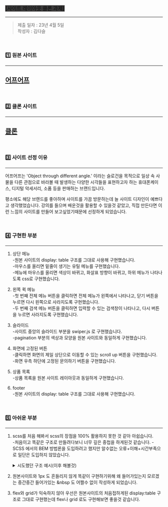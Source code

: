### <span style="background-color:#3b3a3a;">[사이트 레이아웃 클론 과제]</span>
---

>제출 일자 : 23년 4월 5일   
작성자 : 김다슬

<br>

### :one: 원본 사이트 
---

## [어프어프](https://earpearp.com/index.html)

<br>

### :two: 클론 사이트 
---
## [클론](https://beautiful-sunflower-e9dfb0.netlify.app/)

<br>

### :three: 사이트 선정 이유
---
어프어프는 'Object through different angle.' 이라는 슬로건을 목적으로 일상 속 사물을 다른 관점으로 바라볼 때 발생하는 다양한 시각들을 표현하고자 하는 휴대폰케이스, 디지털 악세서리, 소품 등을 판매하는 브랜드입니다. 

평소에도 해당 브랜드를 좋아하며 사이트를 가끔 방문하는데 늘 사이트 디자인이 예쁘다고 생각했었습니다. 강의를 들으며 배운것을 활용할 수 있을것 같았고, 직접 만든다면 이런 느낌의 사이트를 만들어 보고싶었기때문에 선정하게 되었습니다. 

<br>

### :four: 구현한 부분
---
1. 상단 메뉴  
-원본 사이트의 display: table 구조를 그대로 사용해 구현했습니다.  
-마우스를 올리면 밑줄이 생기는 유틸 메뉴를 구현했습니다.    
-메뉴에 마우스를 올리면 색상이 바뀌고, 화살표 방향이 바뀌고,
하위 메뉴가 나타나도록 css로 구현했습니다. 

2. 왼쪽 퀵 메뉴  
-첫 번째 전체 메뉴 버튼을 클릭하면 전체 메뉴가 왼쪽에서 나타나고, 닫기 버튼을 누르면 다시 왼쪽으로 사라지도록 구현했습니다.   
-두 번째 검색 메뉴 버튼을 클릭하면 입력할 수 있는 검색창이 나타나고, 다시 버튼을 누르면 사라지도록 구현했습니다.

3. 슬라이드   
-사이트 중앙의 슬라이드 부분을 swiper.js 로 구현했습니다.  
-pagination 부분의 색상과 모양을 원본 사이트와 동일하게 구현했습니다.  

4. 화면에 고정된 버튼   
-클릭하면 화면의 제일 상단으로 이동할 수 있는 scroll up 버튼을 구현했습니다.  
-화면 우측 하단에 고정된 문의하기 버튼을 구현했습니다.  

5. 상품 목록  
-상품 목록을 원본 사이트 레이아웃과 동일하게 구현했습니다.  

6. footer  
-원본 사이트의 display: table 구조를 그대로 사용해 구현했습니다. 

<br>

### :five: 아쉬운 부분
---
1. scss를 처음 해봐서 scss의 장점을 100% 활용하지 못한 것 같아 아쉽습니다.  
-처음이고 똑같은 구조로 만들려다보니 너무 깊은 중첩을 하게된것 같습니다.
-SCSS 에서의 BEM 방법론을 도입하려고 했지만 알수없는 오류+이해+시간부족으로 일단은 도입하지 않았습니다. 
      <details>
      <summary>시도했던 구조 예시(이후 해볼것)</summary>

      ```html
      <nav class="nav">
        <ul class="nav__menu">
          <li class="nav__item">
            <a class="nav__link"></a>
          </li>
          <li class="nav__item nav--active">
            <a class="nav__link"></a>
          </li>
        </ul>
      </nav>
      ```
      ```css
      .nav {
        ...
        &__menu {
          ...
        }
        &__item {
          ...
        }
        &__link {
          ...
        }
        &--active {
          ...
        }
      }
      ```
      </details>  

2. 원본사이트와 1px 도 흔들리지 않게 똑같이 구현하기위해 왜 들어가있는지 모르겠는 중간중간 들어가있는 &nbsp 도 어쩔수 없이 작성하게 되었습니다.  
3. flex와 grid가 익숙하지 않아 우선은 원본사이트의 처음접하게된 display:table 구조로 그대로 구현했는데 flex나 grid 로도 구현해보면 좋을것 같습니다.